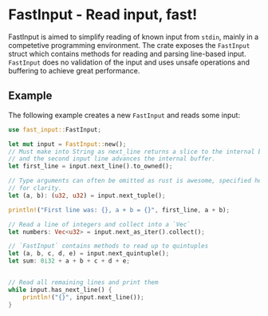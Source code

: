 # FastInput - Read input, fast!

FastInput is aimed to simplify reading of known input from `stdin`,
mainly in a competetive programming environment. The crate exposes
the `FastInput` struct which contains methods for reading and parsing
line-based input. `FastInput` does no validation of the input and
uses unsafe operations and buffering to achieve great performance.


## Example

The following example creates a new `FastInput` and reads some input:

```rust
use fast_input::FastInput;

let mut input = FastInput::new();
// Must make into String as next_line returns a slice to the internal buffer
// and the second input line advances the internal buffer.
let first_line = input.next_line().to_owned();

// Type arguments can often be omitted as rust is awesome, specified here
// for clarity.
let (a, b): (u32, u32) = input.next_tuple();

println!("First line was: {}, a + b = {}", first_line, a + b);

// Read a line of integers and collect into a `Vec`
let numbers: Vec<u32> = input.next_as_iter().collect();

// `FastInput` contains methods to read up to quintuples
let (a, b, c, d, e) = input.next_quintuple();
let sum: 0i32 + a + b + c + d + e;


// Read all remaining lines and print them
while input.has_next_line() {
    println!("{}", input.next_line());
}
```

